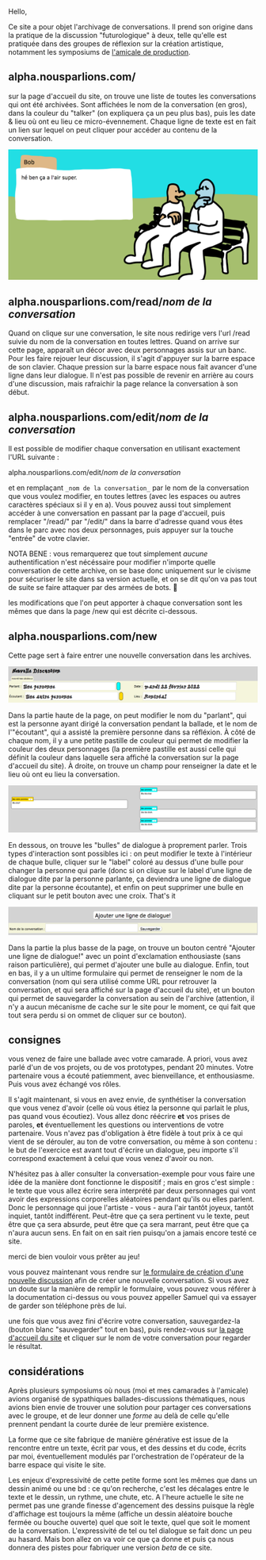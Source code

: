 Hello,

Ce site a pour objet l'archivage de conversations. Il prend son origine dans la pratique de la discussion "futurologique" à deux, telle qu'elle est pratiquée dans des groupes de réflexion sur la création artistique, notamment les symposiums de [l'amicale de production](https://www.amicale.coop/).

## alpha.nousparlions.com/

sur la page d'accueil du site, on trouve une liste de toutes les conversations qui ont été archivées. Sont affichées le nom de la conversation (en gros), dans la couleur du "talker" (on expliquera ça un peu plus bas), puis les date & lieu où ont eu lieu ce micro-évennement. Chaque ligne de texte est en fait un lien sur lequel on peut cliquer pour accéder au contenu de la conversation.

![deux personnages sont assis sur un banc et s'apprêtent à avoir une conversation](https://github.com/samuelhackwill/blah-blah-blah/blob/master/public/img/UI/super.png)

## alpha.nousparlions.com/read/_nom de la conversation_

Quand on clique sur une conversation, le site nous redirige vers l'url /read suivie du nom de la conversation en toutes lettres. Quand on arrive sur cette page, apparaît un décor avec deux personnages assis sur un banc. Pour les faire rejouer leur discussion, il s'agit d'appuyer sur la barre espace de son clavier. Chaque pression sur la barre espace nous fait avancer d'une ligne dans leur dialogue. Il n'est pas possible de revenir en arrière au cours d'une discussion, mais rafraichir la page relance la conversation à son début.

## alpha.nousparlions.com/edit/_nom de la conversation_

Il est possible de modifier chaque conversation en utilisant exactement l'URL suivante :

alpha.nousparlions.com/edit/_nom de la conversation_

et en remplaçant ```_nom de la conversation_``` par le nom de la conversation que vous voulez modifier, en toutes lettres (avec les espaces ou autres caractères spéciaux si il y en a). Vous pouvez aussi tout simplement accéder à une conversation en passant par la page d'accueil, puis remplacer "/read/" par "/edit/" dans la barre d'adresse quand vous êtes dans le parc avec nos deux personnages, puis appuyer sur la touche "entrée" de votre clavier.

NOTA BENE : vous remarquerez que tout simplement *aucune* authentification n'est nécéssaire pour modifier n'importe quelle conversation de cette archive, on se base donc uniquement sur le civisme pour sécuriser le site dans sa version actuelle, et on se dit qu'on va pas tout de suite se faire attaquer par des armées de bots. 🙏

les modifications que l'on peut apporter à chaque conversation sont les mêmes que dans la page /new qui est décrite ci-dessous.

## alpha.nousparlions.com/new

Cette page sert à faire entrer une nouvelle conversation dans les archives. 

![image du haut de l'UI](https://github.com/samuelhackwill/blah-blah-blah/blob/master/public/img/UI/UI%20haut.png)

Dans la partie haute de la page, on peut modifier le nom du "parlant", qui est la personne ayant dirigé la conversation pendant la ballade, et le nom de l'"écoutant", qui a assisté la première personne dans sa réfléxion. À côté de chaque nom, il y a une petite pastille de couleur qui permet de modifier la couleur des deux personnages (la première pastille est aussi celle qui définit la couleur dans laquelle sera affiché la conversation sur la page d'accueil du site). À droite, on trouve un champ pour renseigner la date et le lieu où ont eu lieu la conversation.

![image du milieu de l'UI](https://github.com/samuelhackwill/blah-blah-blah/blob/master/public/img/UI/UI%20milieu.png)

En dessous, on trouve les "bulles" de dialogue à proprement parler. Trois types d'interaction sont possibles ici : on peut modifier le texte à l'intérieur de chaque bulle, cliquer sur le "label" coloré au dessus d'une bulle pour changer la personne qui parle (donc si on clique sur le label d'une ligne de dialogue dite par la personne parlante, ça deviendra une ligne de dialogue dite par la personne écoutante), et enfin on peut supprimer une bulle en cliquant sur le petit bouton avec une croix. That's it

![image du bas de l'UI](https://github.com/samuelhackwill/blah-blah-blah/blob/master/public/img/UI/UI%20bot.png)

Dans la partie la plus basse de la page, on trouve un bouton centré "Ajouter une ligne de dialogue!" avec un point d'exclamation enthousiaste (sans raison particulière), qui permet d'ajouter une bulle au dialogue. Enfin, tout en bas, il y a un ultime formulaire qui permet de renseigner le nom de la conversation (nom qui sera utilisé comme URL pour retrouver la conversation, et qui sera affiché sur la page d'accueil du site), et un bouton qui permet de sauvegarder la conversation au sein de l'archive (attention, il n'y a aucun mécanisme de cache sur le site pour le moment, ce qui fait que tout sera perdu si on ommet de cliquer sur ce bouton).

## consignes

vous venez de faire une ballade avec votre camarade. A priori, vous avez parlé d'un de vos projets, ou de vos prototypes, pendant 20 minutes. Votre partenaire vous a écouté patiemment, avec bienveillance, et enthousiasme. Puis vous avez échangé vos rôles.

Il s'agit maintenant, si vous en avez envie, de synthétiser la conversation que vous venez d'avoir (celle où vous étiez la personne qui parlait le plus, pas quand vous écoutiez). Vous allez donc réécrire **et** vos prises de paroles, **et** éventuellement les questions ou interventions de votre partenaire. Vous n'avez pas d'obligation à être fidèle à tout prix à ce qui vient de se dérouler, au ton de votre conversation, ou même à son contenu : le but de l'exercice est avant tout d'écrire un dialogue, peu importe s'il correspond exactement à celui que vous venez d'avoir ou non.

N'hésitez pas à aller consulter la conversation-exemple pour vous faire une idée de la manière dont fonctionne le dispositif ; mais en gros c'est simple : le texte que vous allez écrire sera interprété par deux personnages qui vont avoir des expressions corporelles aléatoires pendant qu'ils ou elles parlent. Donc le personnage qui joue l'artiste - vous - aura l'air tantôt joyeux, tantôt inquiet, tantôt indifférent. Peut-être que ça sera pertinent vu le texte, peut être que ça sera absurde, peut être que ça sera marrant, peut être que ça n'aura aucun sens. En fait on en sait rien puisqu'on a jamais encore testé ce site.

merci de bien vouloir vous prêter au jeu!

vous pouvez maintenant vous rendre sur [le formulaire de création d'une nouvelle discussion](https://alpha.nousparlions.com/new/) afin de créer une nouvelle conversation. Si vous avez un doute sur la manière de remplir le formulaire, vous pouvez vous référer à la documentation ci-dessus ou vous pouvez appeller Samuel qui va essayer de garder son téléphone près de lui.

une fois que vous avez fini d'écrire votre conversation, sauvegardez-la (bouton blanc "sauvegarder" tout en bas), puis rendez-vous sur [la page d'accueil du site](https://alpha.nousparlions.com) et cliquer sur le nom de votre conversation pour regarder le résultat.


## considérations

Après plusieurs symposiums où nous (moi et mes camarades à l'amicale) avions organisé de sypathiques ballades-discussions thématiques, nous avions bien envie de trouver une solution pour partager ces conversations avec le groupe, et de leur donner une _forme_ au delà de celle qu'elle prennent pendant la courte durée de leur première existence.

La forme que ce site fabrique de manière générative est issue de la rencontre entre un texte, écrit par vous, et des dessins et du code, écrits par moi, éventuellement modulés par l'orchestration de l'opérateur de la barre espace qui visite le site.

Les enjeux d'expressivité de cette petite forme sont les mêmes que dans un dessin animé ou une bd : ce qu'on recherche, c'est les décalages entre le texte et le dessin, un rythme, une chute, etc. A l'heure actuelle le site ne permet pas une grande finesse d'agencement des dessins puisque la règle d'affichage est toujours la même (affiche un dessin aléatoire bouche fermée ou bouche ouverte) quel que soit le texte, quel que soit le moment de la conversation. L'expressivité de tel ou tel dialogue se fait donc un peu au hasard. Mais bon allez on va voir ce que ça donne et puis ça nous donnera des pistes pour fabriquer une version _beta_ de ce site.